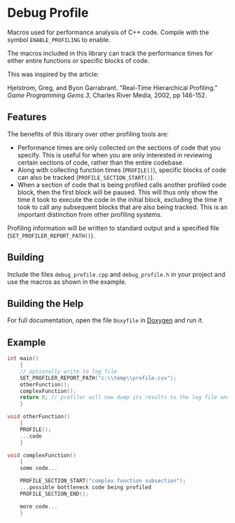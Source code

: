 # Debug Profile

Macros used for performance analysis of C++ code. Compile with the symbol `ENABLE_PROFILING` to enable.

The macros included in this library can track the performance times for either entire functions or specific blocks of code.

This was inspired by the article:

Hjelstrom, Greg, and Byon Garrabrant. "Real-Time Hierarchical Profiling." *Game Programming Gems 3*, Charles River Media, 2002, pp 146-152.

## Features

The benefits of this library over other profiling tools are:

- Performance times are only collected on the sections of code that you specify. This is useful for when you are only interested
  in reviewing certain sections of code, rather than the entire codebase.
- Along with collecting function times (`PROFILE()`), specific blocks of code can also be tracked (`PROFILE_SECTION_START()`).
- When a section of code that is being profiled calls another profiled code block, then the first block will be paused. This will
  thus only show the time it took to execute the code in the initial block, excluding the time it took to call any subsequent blocks
  that are also being tracked. This is an important distinction from other profiling systems.
    
Profiling information will be written to standard output and a specified file (`SET_PROFILER_REPORT_PATH()`).

## Building

Include the files `debug_profile.cpp` and `debug_profile.h` in your project and use the macros as shown in the example.

## Building the Help

For full documentation, open the file `Doxyfile` in [Doxygen](https://github.com/doxygen/doxygen) and run it.

## Example

```cpp
int main()
    {
    // optionally write to log file
    SET_PROFILER_REPORT_PATH("c:\\temp\\profile.csv");
    otherFunction();
    complexFunction();
    return 0; // profiler will now dump its results to the log file and standard out
    }

void otherFunction()
    {
    PROFILE();
    ...code
    }

void complexFunction()
    {
    some code...

    PROFILE_SECTION_START("complex function subsection");
    ...possible bottleneck code being profiled
    PROFILE_SECTION_END();

    more code...
    }
```

